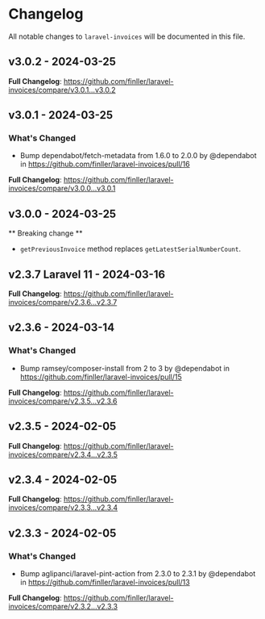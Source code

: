 # Changelog

All notable changes to `laravel-invoices` will be documented in this file.

## v3.0.2 - 2024-03-25

**Full Changelog**: https://github.com/finller/laravel-invoices/compare/v3.0.1...v3.0.2

## v3.0.1 - 2024-03-25

### What's Changed

* Bump dependabot/fetch-metadata from 1.6.0 to 2.0.0 by @dependabot in https://github.com/finller/laravel-invoices/pull/16

**Full Changelog**: https://github.com/finller/laravel-invoices/compare/v3.0.0...v3.0.1

## v3.0.0 - 2024-03-25

** Breaking change **

- `getPreviousInvoice` method replaces `getLatestSerialNumberCount`.

## v2.3.7 Laravel 11 - 2024-03-16

**Full Changelog**: https://github.com/finller/laravel-invoices/compare/v2.3.6...v2.3.7

## v2.3.6 - 2024-03-14

### What's Changed

* Bump ramsey/composer-install from 2 to 3 by @dependabot in https://github.com/finller/laravel-invoices/pull/15

**Full Changelog**: https://github.com/finller/laravel-invoices/compare/v2.3.5...v2.3.6

## v2.3.5 - 2024-02-05

**Full Changelog**: https://github.com/finller/laravel-invoices/compare/v2.3.4...v2.3.5

## v2.3.4 - 2024-02-05

**Full Changelog**: https://github.com/finller/laravel-invoices/compare/v2.3.3...v2.3.4

## v2.3.3 - 2024-02-05

### What's Changed

* Bump aglipanci/laravel-pint-action from 2.3.0 to 2.3.1 by @dependabot in https://github.com/finller/laravel-invoices/pull/13

**Full Changelog**: https://github.com/finller/laravel-invoices/compare/v2.3.2...v2.3.3
